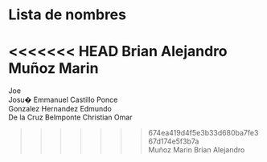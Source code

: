 # Lista de nombres
<<<<<<< HEAD
Brian Alejandro Muñoz Marin  
=======
Joe  
Josu� Emmanuel Castillo Ponce    
Gonzalez Hernandez Edmundo   
De la Cruz Belmponte Christian Omar
>>>>>>> 674ea419d4f5e3b33d680ba7fe367d174e5f3b7a  
Muñoz Marin Brian Alejandro  
